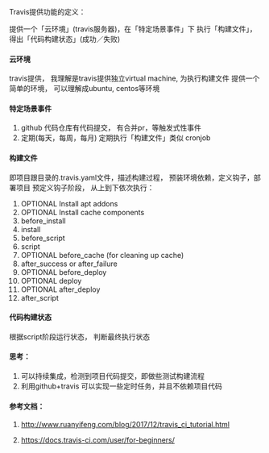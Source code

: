 Travis提供功能的定义：

提供一个「云环境」(travis服务器)，在「特定场景事件」下 执行「构建文件」，得出「代码构建状态」(成功／失败)

#### 云环境

travis提供， 我理解是travis提供独立virtual machine, 为执行构建文件 提供一个简单的环境， 可以理解成ubuntu, centos等环境

#### 特定场景事件
 1. github 代码仓库有代码提交， 有合并pr，等触发式性事件
 2. 定期(每天，每周，每月) 定期执行「构建文件」类似 cronjob 

 
#### 构建文件
即项目跟目录的.travis.yaml文件，描述构建过程， 预装环境依赖，定义钩子，部署项目
预定义钩子阶段， 从上到下依次执行：
    
1. OPTIONAL Install apt addons
2. OPTIONAL Install cache components
3. before_install
4. install
5. before_script
6. script
7. OPTIONAL before_cache (for cleaning up cache)
8. after_success or after_failure
9. OPTIONAL before_deploy
10. OPTIONAL deploy
11. OPTIONAL after_deploy
12. after_script
    
#### 代码构建状态
根据script阶段运行状态， 判断最终执行状态

#### 思考：
1. 可以持续集成，检测到项目代码提交，即做些测试构建流程
2. 利用github+travis 可以实现一些定时任务，并且不依赖项目代码


#### 参考文档：

1. http://www.ruanyifeng.com/blog/2017/12/travis_ci_tutorial.html
 
2. https://docs.travis-ci.com/user/for-beginners/
